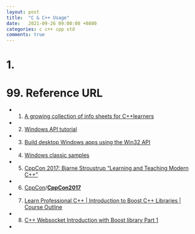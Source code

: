 ```yaml
---
layout: post
title:  "C & C++ Usage" 
date:   2021-09-26 09:00:00 +0800
categories: c c++ cpp std
comments: true
---
```




# 1.



# 99. Reference URL

* 1) [A growing collection of info sheets for C++learners](https://twitter.com/home)
* 2) [Windows API tutorial](https://zetcode.com/gui/winapi/)
* 3) [Build desktop Windows apps using the Win32 API](https://docs.microsoft.com/en-us/windows/win32/)
* 4) [Windows classic samples](https://github.com/microsoft/Windows-classic-samples)
* 5) [CppCon 2017: Bjarne Stroustrup “Learning and Teaching Modern C++”](https://www.youtube.com/watch?v=fX2W3nNjJIo&list=PLHTh1InhhwT6bwIpRk0ZbCA0N2p1taxd6)
* 6) [CppCon](https://github.com/CppCon)/**[CppCon2017](https://github.com/CppCon/CppCon2017)**
* 7) [Learn Professional C++ | Introduction to Boost C++ Libraries | Course Outline](https://www.youtube.com/watch?v=vitFXVku4GU)
* 8) [C++ Websocket Introduction with Boost library Part 1](https://www.youtube.com/watch?v=ZSefPfZqxpo)
* 

